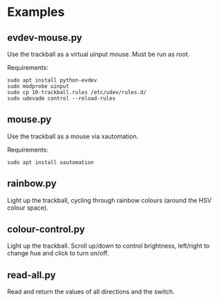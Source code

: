 # Examples

## evdev-mouse.py

Use the trackball as a virtual uinput mouse. Must be run as root.

Requirements:

```
sudo apt install python-evdev
sudo modprobe uinput
sudo cp 10-trackball.rules /etc/udev/rules.d/
sudo udevadm control --reload-rules
```

## mouse.py

Use the trackball as a mouse via xautomation.

Requirements:

```
sudo apt install xautomation
```

## rainbow.py

Light up the trackball, cycling through rainbow colours (around the HSV colour space).

## colour-control.py

Light up the trackball. Scroll up/down to control brightness, left/right to change hue and click to turn on/off.

## read-all.py

Read and return the values of all directions and the switch.
